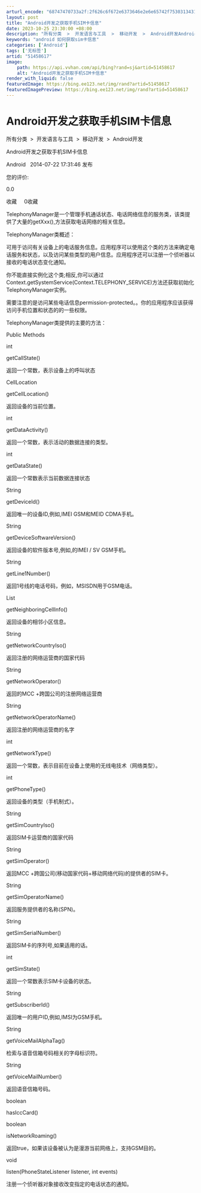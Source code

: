 ```yaml
---
arturl_encode: "68747470733a2f:2f626c6f672e6373646e2e6e65742f75303134313137303934:2f61727469636c652f64657461696c732f3531343538363137"
layout: post
title: "Android开发之获取手机SIM卡信息"
date: 2023-10-25 23:30:00 +08:00
description: "所有分类  >  开发语言与工具  >  移动开发  >  Android开发Android开发之获"
keywords: "android 如何获取sim卡信息"
categories: ['Android']
tags: ['无标签']
artid: "51458617"
image:
    path: https://api.vvhan.com/api/bing?rand=sj&artid=51458617
    alt: "Android开发之获取手机SIM卡信息"
render_with_liquid: false
featuredImage: https://bing.ee123.net/img/rand?artid=51458617
featuredImagePreview: https://bing.ee123.net/img/rand?artid=51458617
---
```


# Android开发之获取手机SIM卡信息

所有分类  >  开发语言与工具  >  移动开发  >  Android开发
  
Android开发之获取手机SIM卡信息
  
Android   2014-07-22 17:31:46 发布
  
您的评价:

  
  
0.0

  
收藏     0收藏
  
TelephonyManager是一个管理手机通话状态、电话网络信息的服务类，该类提供了大量的getXxx(),方法获取电话网络的相关信息。
  
  
  
TelephonyManager类概述：
  
  
  
可用于访问有关设备上的电话服务信息。应用程序可以使用这个类的方法来确定电话服务和状态，以及访问某些类型的用户信息。应用程序还可以注册一个侦听器以接收的电话状态变化通知。
  
  
  
你不能直接实例化这个类;相反,你可以通过Context.getSystemService(Context.TELEPHONY\_SERVICE)方法还获取初始化TelephonyManager实例。
  
  
  
需要注意的是访问某些电话信息permission-protected。。你的应用程序应该获得访问手机位置和状态的的一些权限。
  
  
  
TelephonyManager类提供的主要的方法：
  
  
  
  
  
  
Public Methods
  
  
  
int
  
  
  
getCallState()
  
  
  
返回一个常数，表示设备上的呼叫状态
  
  
  
CellLocation
  
  
  
getCellLocation()
  
  
  
返回设备的当前位置。
  
  
  
int
  
  
  
getDataActivity()
  
  
  
返回一个常数，表示活动的数据连接的类型。
  
  
  
int
  
  
  
getDataState()
  
  
  
返回一个常数表示当前数据连接状态
  
  
  
String
  
  
  
getDeviceId()
  
  
  
返回唯一的设备ID,例如,IMEI GSM和MEID CDMA手机。
  
  
  
String
  
  
  
getDeviceSoftwareVersion()
  
  
  
返回设备的软件版本号,例如,的IMEI / SV GSM手机。
  
  
  
String
  
  
  
getLine1Number()
  
  
  
返回1号线的电话号码，例如，MSISDN用于GSM电话。
  
  
  
List<NeighboringCellInfo>
  
  
  
getNeighboringCellInfo()
  
  
  
返回设备的相邻小区信息。
  
  
  
String
  
  
  
getNetworkCountryIso()
  
  
  
返回注册的网络运营商的国家代码
  
  
  
String
  
  
  
getNetworkOperator()
  
  
  
返回的MCC +跨国公司的注册网络运营商
  
  
  
String
  
  
  
getNetworkOperatorName()
  
  
  
返回注册的网络运营商的名字
  
  
  
int
  
  
  
getNetworkType()
  
  
  
返回一个常数，表示目前在设备上使用的无线电技术（网络类型）。
  
  
  
int
  
  
  
getPhoneType()
  
  
  
返回设备的类型（手机制式）。
  
  
  
String
  
  
  
getSimCountryIso()
  
  
  
返回SIM卡运营商的国家代码
  
  
  
String
  
  
  
getSimOperator()
  
  
  
返回MCC +跨国公司(移动国家代码+移动网络代码)的提供者的SIM卡。
  
  
  
String
  
  
  
getSimOperatorName()
  
  
  
返回服务提供者的名称(SPN)。
  
  
  
String
  
  
  
getSimSerialNumber()
  
  
  
返回SIM卡的序列号,如果适用的话。
  
  
  
int
  
  
  
getSimState()
  
  
  
返回一个常数表示SIM卡设备的状态。
  
  
  
String
  
  
  
getSubscriberId()
  
  
  
返回唯一的用户ID,例如,IMSI为GSM手机。
  
  
  
String
  
  
  
getVoiceMailAlphaTag()
  
  
  
检索与语音信箱号码相关的字母标识符。
  
  
  
String
  
  
  
getVoiceMailNumber()
  
  
  
返回语音信箱号码。
  
  
  
boolean
  
  
  
hasIccCard()
  
  
  
boolean
  
  
  
isNetworkRoaming()
  
  
  
返回true，如果该设备被认为是漫游当前网络上，支持GSM目的。
  
  
  
void
  
  
  
listen(PhoneStateListener listener, int events)
  
  
  
注册一个侦听器对象接收改变指定的电话状态的通知。